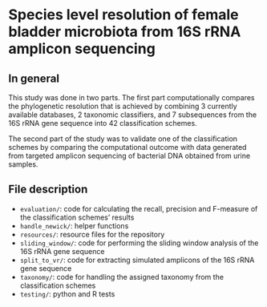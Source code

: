 





# Species level resolution of female bladder microbiota from 16S rRNA amplicon sequencing

## In general

This study was done in two parts. The first part computationally
compares the phylogenetic resolution that is achieved by combining 3
currently available databases, 2 taxonomic classifiers, and 7
subsequences from the 16S rRNA gene sequence into 42 classification
schemes.

The second part of the study was to validate one of the classification
schemes by comparing the computational outcome with data generated from
targeted amplicon sequencing of bacterial DNA obtained from urine
samples.

## File description

-   `evaluation/`: code for calculating the recall, precision and
    F-measure of the classification schemes’ results
-   `handle_newick/`: helper functions
-   `resources/`: resource files for the repository
-   `sliding_window/`: code for performing the sliding window analysis
    of the 16S rRNA gene sequence
-   `split_to_vr/`: code for extracting simulated amplicons of the 16S
    rRNA gene sequence
-   `taxonomy/`: code for handling the assigned taxonomy from the
    classification schemes
-   `testing/`: python and R tests
